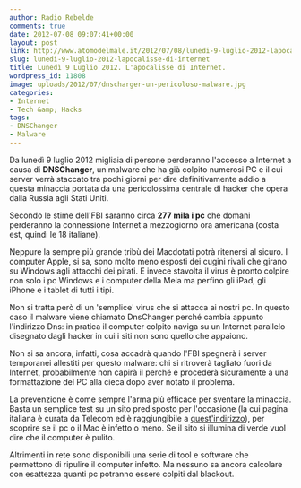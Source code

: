 ```yaml
---
author: Radio Rebelde
comments: true
date: 2012-07-08 09:07:41+00:00
layout: post
link: http://www.atomodelmale.it/2012/07/08/lunedi-9-luglio-2012-lapocalisse-di-internet/
slug: lunedi-9-luglio-2012-lapocalisse-di-internet
title: Lunedì 9 Luglio 2012. L'apocalisse di Internet.
wordpress_id: 11808
image: uploads/2012/07/dnscharger-un-pericoloso-malware.jpg
categories:
- Internet
- Tech &amp; Hacks
tags:
- DNSChanger
- Malware
---
```



Da lunedì 9 luglio 2012 migliaia di persone perderanno l'accesso a Internet a causa di **DNSChanger**, un malware che ha già colpito numerosi PC e il cui server verrà staccato tra pochi giorni per dire definitivamente addio a questa minaccia portata da una pericolossima centrale di hacker che opera dalla Russia agli Stati Uniti.

Secondo le stime dell'FBI saranno circa **277 mila i pc** che domani perderanno la connessione Internet a mezzogiorno ora americana (costa est, quindi le 18 italiane).

Neppure la sempre più grande tribù dei Macdotati potrà ritenersi al sicuro. I computer Apple, si sa, sono molto meno esposti dei cugini rivali che girano su Windows agli attacchi dei pirati. E invece stavolta il virus è pronto colpire non solo i pc Windows e i computer della Mela ma perfino gli iPad, gli iPhone e i tablet di tutti i tipi.

Non si tratta però di un 'semplice' virus che si attacca ai nostri pc. In questo caso il malware viene chiamato DnsChanger perché cambia appunto l'indirizzo Dns: in pratica il computer colpito naviga su un Internet parallelo disegnato dagli hacker in cui i siti non sono quello che appaiono.

Non si sa ancora, infatti, cosa accadrà quando l'FBI spegnerà i server temporanei allestiti per questo malware: chi si ritroverà tagliato fuori da Internet, probabilmente non capirà il perché e procederà sicuramente a una formattazione del PC alla cieca dopo aver notato il problema.

La prevenzione è come sempre l'arma più efficace per sventare la minaccia. Basta un semplice test su un sito predisposto per l'occasione (la cui pagina italiana è curata da Telecom ed è raggiungibile a [quest'indirizzo](http://www.dns-ok.it/)), per scoprire se il pc o il Mac è infetto o meno. Se il sito si illumina di verde vuol dire che il computer è pulito.

Altrimenti in rete sono disponibili una serie di tool e software che permettono di ripulire il computer infetto. Ma nessuno sa ancora calcolare con esattezza quanti pc potranno essere colpiti dal blackout.
